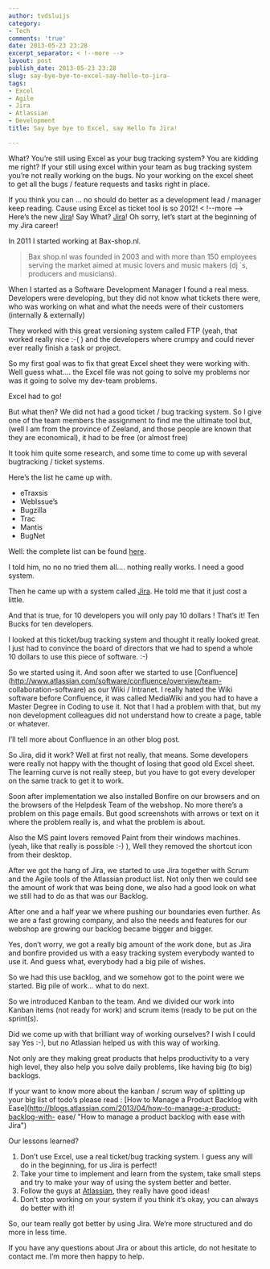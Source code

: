```yaml
---
author: tvdsluijs
category:
- Tech
comments: 'true'
date: 2013-05-23 23:28
excerpt_separator: < !--more -->
layout: post
publish_date: 2013-05-23 23:28
slug: say-bye-bye-to-excel-say-hello-to-jira-
tags:
- Excel
- Agile
- Jira
- Atlassian
- Development
title: Say bye bye to Excel, say Hello To Jira!

---
```

What? You’re still using Excel as your bug tracking system? You are kidding me
right? If your still using excel within your team as bug tracking system
you’re not really working on the bugs. No your working on the excel sheet to
get all the bugs / feature requests and tasks right in place.

If you think you can … no should do better as a development lead / manager
keep reading. Cause using Excel as ticket tool is so 2012!
< !--more -->
Here’s the new [Jira](http://www.atlassian.com/software/jira "Use Jira")! Say
What? [Jira](http://www.atlassian.com/software/jira "Use Jira")! Oh sorry,
let’s start at the beginning of my Jira career!

In 2011 I started working at Bax-shop.nl.

> Bax shop.nl was founded in 2003 and with more than 150 employees serving the
market aimed at music lovers and music makers (dj `s, producers and
musicians).

When I started as a Software Development Manager I found a real mess.
Developers were developing, but they did not know what tickets there were, who
was working on what and what the needs were of their customers (internally &
externally)

They worked with this great versioning system called FTP (yeah, that worked
really nice :-( ) and the developers where crumpy and could never ever really
finish a task or project.

So my first goal was to fix that great Excel sheet they were working with.
Well guess what…. the Excel file was not going to solve my problems nor was it
going to solve my dev-team problems.

Excel had to go!

But what then? We did not had a good ticket / bug tracking system. So I give
one of the team members the assignment to find me the ultimate tool but, (well
I am from the province of Zeeland, and those people are known that they are
economical), it had to be free (or almost free)

It took him quite some research, and some time to come up with several
bugtracking / ticket systems.

Here’s the list he came up with.

  * eTraxsis
  * WebIssue’s
  * Bugzilla
  * Trac
  * Mantis
  * BugNet

Well: the complete list can be found
[here](http://en.wikipedia.org/wiki/Comparison_of_issue-tracking_systems
"Bugtracking / Ticket software").

I told him, no no no tried them all…. nothing really works. I need a good
system.

Then he came up with a system called
[Jira](http://www.atlassian.com/software/jira "Use Jira"). He told me that it
just cost a little.

And that is true, for 10 developers you will only pay 10 dollars ! That’s it!
Ten Bucks for ten developers.

I looked at this ticket/bug tracking system and thought it really looked
great. I just had to convince the board of directors that we had to spend a
whole 10 dollars to use this piece of software. :-)

So we started using it. And soon after we started to use
[Confluence](http://www.atlassian.com/software/confluence/overview/team-
collaboration-software) as our Wiki / Intranet. I really hated the Wiki
software before Confluence, it was called MediaWiki and you had to have a
Master Degree in Coding to use it. Not that I had a problem with that, but my
non development colleagues did not understand how to create a page, table or
whatever.

I’ll tell more about Confluence in an other blog post.

So Jira, did it work? Well at first not really, that means. Some developers
were really not happy with the thought of losing that good old Excel sheet.
The learning curve is not really steep, but you have to got every developer on
the same track to get it to work.

Soon after implementation we also installed Bonfire on our browsers and on the
browsers of the Helpdesk Team of the webshop. No more there’s a problem on
this page emails. But good screenshots with arrows or text on it where the
problem really is, and what the problem is about.

Also the MS paint lovers removed Paint from their windows machines. (yeah,
like that really is possible :-) ), Well they removed the shortcut icon from
their desktop.

After we got the hang of Jira, we started to use Jira together with Scrum and
the Agile tools of the Atlassian product list. Not only then we could see the
amount of work that was being done, we also had a good look on what we still
had to do as that was our Backlog.

After one and a half year we where pushing our boundaries even further. As we
are a fast growing company, and also the needs and features for our webshop
are growing our backlog became bigger and bigger.

Yes, don’t worry, we got a really big amount of the work done, but as Jira and
bonfire provided us with a easy tracking system everybody wanted to use it.
And guess what, everybody had a big pile of wishes.

So we had this use backlog, and we somehow got to the point were we started.
Big pile of work… what to do next.

So we introduced Kanban to the team. And we divided our work into Kanban items
(not ready for work) and scrum items (ready to be put on the sprint(s).

Did we come up with that brilliant way of working ourselves? I wish I could
say Yes :-), but no Atlassian helped us with this way of working.

Not only are they making great products that helps productivity to a very high
level, they also help you solve daily problems, like having big (to big)
backlogs.

If your want to know more about the kanban / scrum way of splitting up your
big list of todo’s please read : [How to Manage a Product Backlog with
Ease](http://blogs.atlassian.com/2013/04/how-to-manage-a-product-backlog-with-
ease/ "How to manage a product backlog with ease with Jira")

Our lessons learned?

  1. Don’t use Excel, use a real ticket/bug tracking system. I guess any will do in the beginning, for us Jira is perfect!
  2. Take your time to implement and learn from the system, take small steps and try to make your way of using the system better and better.
  3. Follow the guys at [Atlassian](http://blogs.atlassian.com/ "Blog at Atlassian"), they really have good ideas!
  4. Don’t stop working on your system if you think it’s okay, you can always do better with it!

So, our team really got better by using Jira. We’re more structured and do
more in less time.

If you have any questions about Jira or about this article, do not hesitate to
contact me. I’m more then happy to help.

